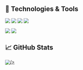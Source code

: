 

## 🔧 Technologies & Tools
![](https://img.shields.io/badge/OS-Linux-informational?style=flat&logo=linux&logoColor=white&color=2bbc8a)
[![](https://img.shields.io/badge/Code-Java-D2691E?style=flat&logo=java&logoColor=white)](https://adoptopenjdk.net/)
[![](https://img.shields.io/badge/Code-Python-informational?style=flat&logo=python&logoColor=white&color=2bbc8a)](https://www.python.org/downloads/)
[![](https://img.shields.io/badge/Code-JavaScript-informational?style=flat&logo=javascript&logoColor=white&color=yellow)](https://developer.mozilla.org/en-US/docs/Web/JavaScript)

[![](https://img.shields.io/badge/Shell-Bash-informational?style=flat&logo=gnu-bash&logoColor=white&color=brightgreen)](https://formulae.brew.sh/formula/bash)
[![](https://img.shields.io/badge/tools-MySQL-4479A1?logo=mysql&labelColor=grey&logoWidth=20)](https://www.mysql.com/)


## &#x1f4c8; GitHub Stats

<a href="https://github.com/ekiafa">
  <img align="center" src="https://github-readme-stats.vercel.app/api/top-langs/?username=ekiafa&layout=compact&hide=jupyter%20notebook,html"

 />
</a>

